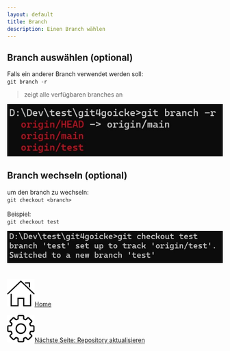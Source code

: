 ```yaml
---
layout: default
title: Branch
description: Einen Branch wählen
---
```

## Branch auswählen (optional)
Falls ein anderer Branch verwendet werden soll: <br>
`git branch -r`<br>
> zeigt alle verfügbaren branches an

![Output Git branch](./assets/img/git-branch.jpg)

## Branch wechseln (optional)
um den branch zu wechseln: <br>
`git checkout <branch>`<br>
<br>
Beispiel:<br>
`git checkout test`<br>

![Output Git Checkout](./assets/img/git-checkout.jpg)
<br><br><br>
[![Home](./assets/img/home.png)Home](https://git.fullme.sh/)<br><br>
[![Grundkonfiguration Git](./assets/img/gear.png)Nächste Seite: Repository aktualisieren](./repo-fresh.html)